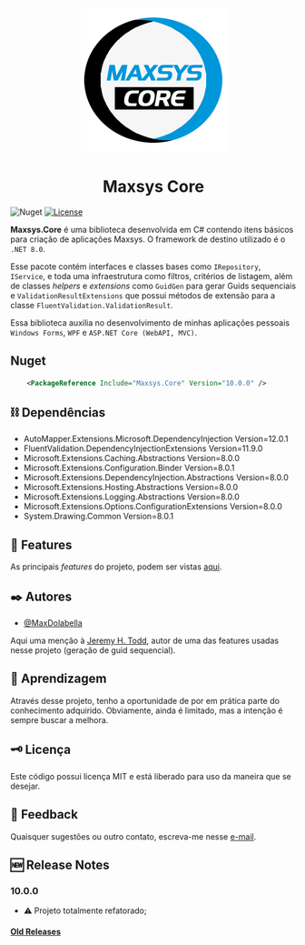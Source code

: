 <div align="center">
<img src="logo.png" alt="drawing" width="256" />
<h1>Maxsys Core</h1>
</div>

![Nuget](https://img.shields.io/nuget/v/Maxsys.Core)
[![License](https://img.shields.io/github/license/maxdolabella/maxsys.core)](LICENSE)

**Maxsys.Core** é uma biblioteca desenvolvida em C# contendo itens básicos para criação de aplicações Maxsys.
O framework de destino utilizado é o `.NET 8.0`.

Esse pacote contém interfaces e classes bases como `IRepository`, `IService`, e toda uma infraestrutura como filtros, critérios de listagem, além de classes *helpers* e *extensions* como `GuidGen` para gerar Guids sequenciais e `ValidationResultExtensions` que possui métodos de extensão para a classe `FluentValidation.ValidationResult`.

Essa biblioteca auxilia no desenvolvimento de minhas aplicações pessoais `Windows Forms`, `WPF` e `ASP.NET Core (WebAPI, MVC)`.


## Nuget

```xml
    <PackageReference Include="Maxsys.Core" Version="10.0.0" />
```

## ⛓ Dependências

- AutoMapper.Extensions.Microsoft.DependencyInjection Version=12.0.1
- FluentValidation.DependencyInjectionExtensions Version=11.9.0
- Microsoft.Extensions.Caching.Abstractions Version=8.0.0
- Microsoft.Extensions.Configuration.Binder Version=8.0.1
- Microsoft.Extensions.DependencyInjection.Abstractions Version=8.0.0
- Microsoft.Extensions.Hosting.Abstractions Version=8.0.0
- Microsoft.Extensions.Logging.Abstractions Version=8.0.0
- Microsoft.Extensions.Options.ConfigurationExtensions Version=8.0.0
- System.Drawing.Common Version=8.0.1

## 🌟 Features

As principais *features* do projeto, podem ser vistas [aqui](features.md).

## ✒️ Autores

* [@MaxDolabella](https://www.github.com/MaxDolabella)

Aqui uma menção à [Jeremy H. Todd](https://github.com/jhtodd), autor de uma das features usadas nesse projeto (geração de guid sequencial).

## 🧐 Aprendizagem

Através desse projeto, tenho a oportunidade de por em prática parte do conhecimento adquirido. Obviamente, ainda é limitado, mas a intenção é sempre buscar a melhora.

## 🗝 Licença

Este código possui licença MIT e está liberado para uso da maneira que se desejar.
  
## 📧 Feedback

Quaisquer sugestões ou outro contato, escreva-me nesse [e-mail](mailto:maxsystech@outlook.com?subject=Github%20contact).

## 🆕 Release Notes

### 10.0.0

+ :warning: Projeto totalmente refatorado;

#### [Old Releases](old-releases.md)